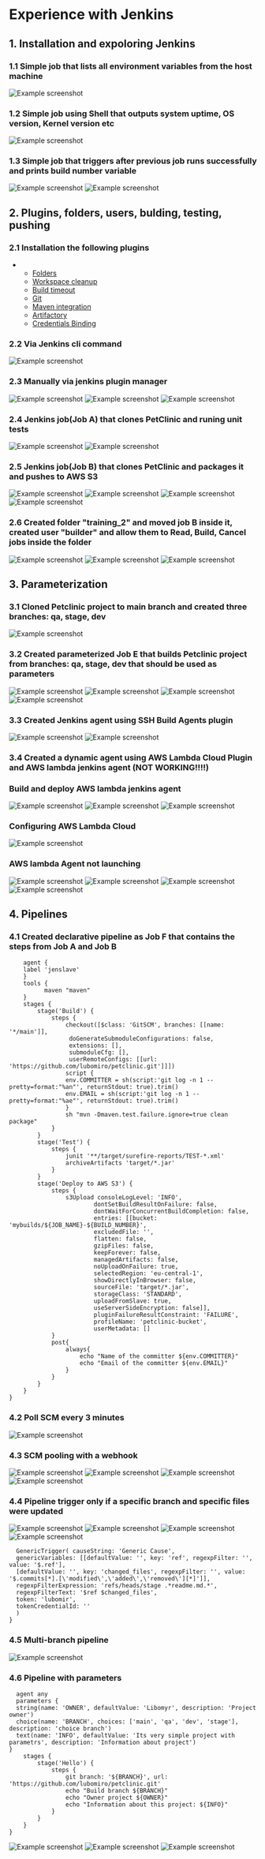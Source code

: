 # Experience with Jenkins

## 1. Installation and expoloring Jenkins

### 1.1 Simple job that lists all environment variables from the host machine

![Example screenshot](./screens/1.jpg)

### 1.2 Simple job using Shell that outputs system uptime, OS version, Kernel version etc

![Example screenshot](./screens/2.jpg)

### 1.3 Simple job that triggers after previous job runs successfully and prints build number variable

![Example screenshot](./screens/3.jpg)
![Example screenshot](./screens/4.jpg)

## 2. Plugins, folders, users, bulding, testing, pushing

### 2.1 Installation the following plugins

-
  - [Folders](https://plugins.jenkins.io/cloudbees-folder)
  - [Workspace cleanup](https://plugins.jenkins.io/ws-cleanup)
  - [Build timeout](https://plugins.jenkins.io/build-timeout)
  - [Git](https://plugins.jenkins.io/git/)
  - [Maven integration](https://plugins.jenkins.io/maven-plugin/)
  - [Artifactory](https://plugins.jenkins.io/artifactory/)
  - [Credentials Binding](https://plugins.jenkins.io/credentials-binding/)

### 2.2 Via Jenkins cli command

![Example screenshot](./screens/5.jpg)

### 2.3 Manually via jenkins plugin manager

![Example screenshot](./screens/6.jpg)
![Example screenshot](./screens/7.jpg)
![Example screenshot](./screens/8.jpg)

### 2.4 Jenkins job(Job A) that clones PetClinic and runing unit tests

![Example screenshot](./screens/9.jpg)
![Example screenshot](./screens/10.jpg)

### 2.5 Jenkins job(Job B) that clones PetClinic and packages it and pushes to AWS S3

![Example screenshot](./screens/11.jpg)
![Example screenshot](./screens/12.jpg)
![Example screenshot](./screens/13.jpg)
![Example screenshot](./screens/14.jpg)

### 2.6 Created folder "training_2" and  moved job B inside it, created user "builder" and allow them to Read, Build, Cancel jobs inside the folder

![Example screenshot](./screens/15.jpg)
![Example screenshot](./screens/16.jpg)
![Example screenshot](./screens/17.jpg)

## 3. Parameterization

### 3.1 Cloned Petclinic project to main branch and created three branches: qa, stage, dev

![Example screenshot](./screens/18.jpg)

### 3.2 Created parameterized Job E that builds Petclinic project from branches: qa, stage, dev that should be used as parameters

![Example screenshot](./screens/19.jpg)
![Example screenshot](./screens/20.jpg)
![Example screenshot](./screens/22.jpg)
![Example screenshot](./screens/23.jpg)

### 3.3 Created Jenkins agent using SSH Build Agents plugin

![Example screenshot](./screens/24.jpg)
![Example screenshot](./screens/25.jpg)

### 3.4 Created a dynamic agent using AWS Lambda Cloud Plugin and AWS lambda jenkins agent (NOT WORKING!!!!)

### Build and deploy AWS lambda jenkins agent

![Example screenshot](./screens/26.jpg)
![Example screenshot](./screens/27.jpg)
![Example screenshot](./screens/28.jpg)

### Configuring AWS Lambda Cloud

![Example screenshot](./screens/29.jpg)

### AWS lambda Agent not launching

![Example screenshot](./screens/30.jpg)
![Example screenshot](./screens/error1.jpg)
![Example screenshot](./screens/error2.jpg)
![Example screenshot](./screens/errorlog.jpg)

## 4. Pipelines

### 4.1 Created declarative pipeline as Job F that contains the steps from Job A and Job B

```pipeline {
    agent {
    label 'jenslave'
    }
    tools {
          maven "maven"
    }
    stages {
        stage('Build') {
            steps {
                checkout([$class: 'GitSCM', branches: [[name: '*/main']],
                 doGenerateSubmoduleConfigurations: false, 
                 extensions: [], 
                 submoduleCfg: [], 
                 userRemoteConfigs: [[url: 'https://github.com/lubomiro/petclinic.git']]])
                script {
                env.COMMITTER = sh(script:'git log -n 1 --pretty=format:"%an"', returnStdout: true).trim()
                env.EMAIL = sh(script:'git log -n 1 --pretty=format:"%ae"', returnStdout: true).trim()
                }
                sh "mvn -Dmaven.test.failure.ignore=true clean package"
            }
        }
        stage('Test') {
            steps {
                junit '**/target/surefire-reports/TEST-*.xml'
                archiveArtifacts 'target/*.jar'
            }
        }
        stage('Deploy to AWS S3') {
            steps {
                s3Upload consoleLogLevel: 'INFO', 
                        dontSetBuildResultOnFailure: false, 
                        dontWaitForConcurrentBuildCompletion: false, 
                        entries: [[bucket: 'mybuilds/${JOB_NAME}-${BUILD_NUMBER}', 
                        excludedFile: '', 
                        flatten: false, 
                        gzipFiles: false, 
                        keepForever: false, 
                        managedArtifacts: false, 
                        noUploadOnFailure: true, 
                        selectedRegion: 'eu-central-1', 
                        showDirectlyInBrowser: false, 
                        sourceFile: 'target/*.jar', 
                        storageClass: 'STANDARD', 
                        uploadFromSlave: true, 
                        useServerSideEncryption: false]], 
                        pluginFailureResultConstraint: 'FAILURE', 
                        profileName: 'petclinic-bucket', 
                        userMetadata: []
            }
            post{
                always{
                    echo "Name of the committer ${env.COMMITTER}"
                    echo "Email of the committer ${env.EMAIL}"
                }
            }
        }
    }
}
```

### 4.2 Poll SCM every 3 minutes

![Example screenshot](./screens/31.jpg)

### 4.3 SCM pooling with a webhook

![Example screenshot](./screens/32.jpg)
![Example screenshot](./screens/33.jpg)
![Example screenshot](./screens/34.jpg)
![Example screenshot](./screens/35.jpg)

### 4.4 Pipeline trigger only if a specific branch and specific files were updated

![Example screenshot](./screens/35_1.jpg)
![Example screenshot](./screens/35_2.jpg)
![Example screenshot](./screens/35_3.jpg)
![Example screenshot](./screens/35_4.jpg)

```triggers {
  GenericTrigger( causeString: 'Generic Cause', 
  genericVariables: [[defaultValue: '', key: 'ref', regexpFilter: '', value: '$.ref'], 
  [defaultValue: '', key: 'changed_files', regexpFilter: '', value: '$.commits[*].[\'modified\',\'added\',\'removed\'][*]']], 
  regexpFilterExpression: 'refs/heads/stage .*readme.md.*', 
  regexpFilterText: '$ref $changed_files', 
  token: 'lubomir', 
  tokenCredentialId: ''
  )
}
```

### 4.5 Multi-branch pipeline

![Example screenshot](./screens/36.jpg)

### 4.6 Pipeline with parameters

```pipeline {
  agent any
  parameters {
  string(name: 'OWNER', defaultValue: 'Libomyr', description: 'Project owner')
  choice(name: 'BRANCH', choices: ['main', 'qa', 'dev', 'stage'], description: 'choice branch')
  text(name: 'INFO', defaultValue: 'Its very simple project with parametrs', description: 'Information about project')
}
    stages {
        stage('Hello') {
            steps {
                git branch: '${BRANCH}', url: 'https://github.com/lubomiro/petclinic.git'
                echo "Build branch ${BRANCH}"
                echo "Owner project ${OWNER}"
                echo "Information about this project: ${INFO}"
            }
        }
    }
}
```

![Example screenshot](./screens/36.jpg)
![Example screenshot](./screens/37.jpg)
![Example screenshot](./screens/38.jpg)
